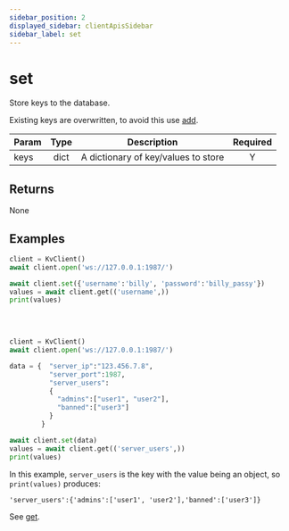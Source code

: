 ```yaml
---
sidebar_position: 2
displayed_sidebar: clientApisSidebar
sidebar_label: set
---
```


# set
Store keys to the database.

Existing keys are overwritten, to avoid this use [add](./Add).

|Param|Type|Description|Required|
|--|:-:|--|:-:|
|keys|dict|A dictionary of key/values to store|Y|


## Returns
None


## Examples


```py title='Set scalar'
client = KvClient()
await client.open('ws://127.0.0.1:1987/')

await client.set({'username':'billy', 'password':'billy_passy'})
values = await client.get(('username',))
print(values)
  
```

<br/>

```py title='Set object'
client = KvClient()
await client.open('ws://127.0.0.1:1987/')

data = {  "server_ip":"123.456.7.8",
          "server_port":1987,
          "server_users":
          {
            "admins":["user1", "user2"],
            "banned":["user3"]
          }
        }

await client.set(data)
values = await client.get(('server_users',))
print(values)
```

In this example, `server_users` is the key with the value being an object, so `print(values)` produces:

```
'server_users':{'admins':['user1', 'user2'],'banned':['user3']}
```

See [get](./Get).